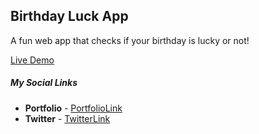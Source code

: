 ## Birthday Luck App

A fun web app that checks if your birthday is lucky or not!

[Live Demo](https://v0jk99.csb.app/)


##### **My Social Links**

- **Portfolio**  - [PortfolioLink](https://sabiya-portfolio.netlify.app/)
- **Twitter** - [TwitterLink](https://twitter.com/nerd_fswd)
